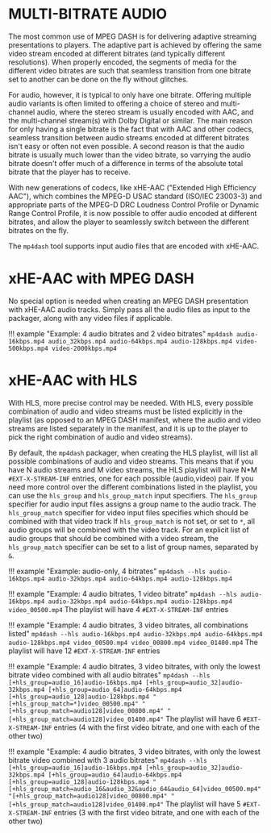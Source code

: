 MULTI-BITRATE AUDIO
===================

The most common use of MPEG DASH is for delivering adaptive streaming presentations to players. The adaptive part is achieved by offering the same video stream encoded at different bitrates (and typically different resolutions). When properly encoded, the segments of media for the different video bitrates are such that seamless transition from one bitrate set to another can be done on the fly without glitches. 

For audio, however, it is typical to only have one bitrate. Offering multiple audio variants is often limited to offering a choice of stereo and multi-channel audio, where the stereo stream is usually encoded with AAC, and the multi-channel stream(s) with Dolby Digital or similar. The main reason for only having a single bitrate is the fact that with AAC and other codecs, seamless transition between audio streams encoded at different bitrates isn't easy or often not even possible. A second reason is that the audio bitrate is usually much lower than the video bitrate, so varrying the audio bitrate doesn't offer much of a difference in terms of the absolute total bitrate that the player has to receive.

With new generations of codecs, like xHE-AAC ("Extended High Efficiency AAC"), which combines the MPEG-D USAC standard (ISO/IEC 23003-3) and appropriate parts of the MPEG-D DRC Loudness Control Profile or Dynamic Range Control Profile, it is now possible to offer audio encoded at different bitrates, and allow the player to seamlessly switch between the different bitrates on the fly.

The `mp4dash` tool supports input audio files that are encoded with xHE-AAC.

# xHE-AAC with MPEG DASH

No special option is needed when creating an MPEG DASH presentation with xHE-AAC audio tracks. Simply pass all the audio files as input to the packager, along with any video files if applicable.

!!! example "Example: 4 audio bitrates and 2 video bitrates"
    ```
    mp4dash audio-16kbps.mp4 audio_32kbps.mp4 audio-64kbps.mp4 audio-128kbps.mp4 video-500kbps.mp4 video-2000kbps.mp4
    ```

# xHE-AAC with HLS

With HLS, more precise control may be needed. With HLS, every possible combination of audio and video streams must be listed explicitly in the playlist (as opposed to an MPEG DASH manifest, where the audio and video streams are listed separately in the manifest, and it is up to the player to pick the right combination of audio and video streams).

By default, the `mp4dash` packager, when creating the HLS playlist, will list all possible combinations of audio and video streams. This means that if you have N audio streams and M video streams, the HLS playlist will have N*M `#EXT-X-STREAM-INF` entries, one for each possible (audio,video) pair.
If you need more control over the different combinations listed in the playlist, you can use the `hls_group` and `hls_group_match` input specifiers. The `hls_group` specifier for audio input files assigns a group name to the audio track. The `hls_group_match` specifier for video input files specifies which should be combined with that video track If `hls_group_match` is not set, or set to `*`, all audio groups will be combined with the video track. For an explicit list of audio groups that should be combined with a video stream, the `hls_group_match` specifier can be set to a list of group names, separated by `&`.

!!! example "Example: audio-only, 4 bitrates"
    ```
    mp4dash --hls audio-16kbps.mp4 audio-32kbps.mp4 audio-64kbps.mp4 audio-128kbps.mp4
    ```

!!! example "Example: 4 audio bitrates, 1 video bitrate"
    ```
    mp4dash --hls audio-16kbps.mp4 audio-32kbps.mp4 audio-64kbps.mp4 audio-128kbps.mp4 video_00500.mp4
    ```
    The playlist will have 4 `#EXT-X-STREAM-INF` entries

!!! example "Example: 4 audio bitrates, 3 video bitrates, all combinations listed"
    ```
    mp4dash --hls audio-16kbps.mp4 audio-32kbps.mp4 audio-64kbps.mp4 audio-128kbps.mp4 video_00500.mp4 video_00800.mp4 video_01400.mp4
    ```
    The playlist will have 12 `#EXT-X-STREAM-INF` entries

!!! example "Example: 4 audio bitrates, 3 video bitrates, with only the lowest bitrate video combined with all audio bitrates"
    ```
    mp4dash --hls [+hls_group=audio_16]audio-16kbps.mp4 [+hls_group=audio_32]audio-32kbps.mp4 [+hls_group=audio_64]audio-64kbps.mp4 [+hls_group=audio_128]audio-128kbps.mp4 "[+hls_group_match=*]video_00500.mp4" "[+hls_group_match=audio128]video_00800.mp4" "[+hls_group_match=audio128]video_01400.mp4"
    ```
    The playlist will have 6 `#EXT-X-STREAM-INF` entries (4 with the first video bitrate, and one with each of the other two)


!!! example "Example: 4 audio bitrates, 3 video bitrates, with only the lowest bitrate video combined with 3 audio bitrates"
    ```
    mp4dash --hls [+hls_group=audio_16]audio-16kbps.mp4 [+hls_group=audio_32]audio-32kbps.mp4 [+hls_group=audio_64]audio-64kbps.mp4 [+hls_group=audio_128]audio-128kbps.mp4 "[+hls_group_match=audio_16&audio_32&audio_64&audio_64]video_00500.mp4" "[+hls_group_match=audio128]video_00800.mp4" "[+hls_group_match=audio128]video_01400.mp4"
    ```
    The playlist will have 5 `#EXT-X-STREAM-INF` entries (3 with the first video bitrate, and one with each of the other two)


